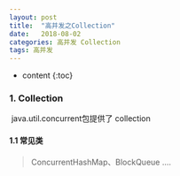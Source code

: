 ```yaml
---
layout: post
title:  "高并发之Collection"
date:   2018-08-02 
categories: 高并发 Collection
tags: 高并发
---
```


* content
{:toc}
### 1. Collection

​	java.util.concurrent包提供了 collection

#### 1.1 常见类

> ConcurrentHashMap、BlockQueue ....

